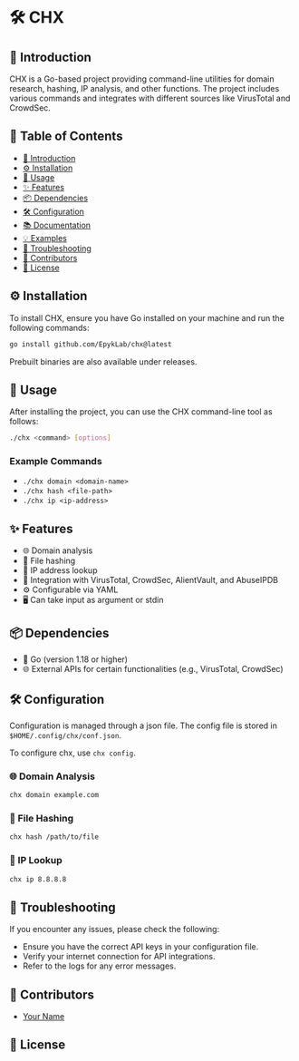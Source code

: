 # 🛠️ CHX

## 📘 Introduction

CHX is a Go-based project providing command-line utilities for domain research, hashing, IP analysis, and other functions. The project includes various commands and integrates with different sources like VirusTotal and CrowdSec.

## 📑 Table of Contents

- [📘 Introduction](#📘-introduction)
- [⚙️ Installation](#⚙️-installation)
- [📝 Usage](#📝-usage)
- [✨ Features](#✨-features)
- [📦 Dependencies](#📦-dependencies)
- [🛠️ Configuration](#🛠️-configuration)
- [📚 Documentation](#📚-documentation)
- [💡 Examples](#💡-examples)
- [🔧 Troubleshooting](#🔧-troubleshooting)
- [👥 Contributors](#👥-contributors)
- [📜 License](#📜-license)

## ⚙️ Installation

To install CHX, ensure you have Go installed on your machine and run the following commands:

```sh
go install github.com/EpykLab/chx@latest
```

Prebuilt binaries are also available under releases.

## 📝 Usage

After installing the project, you can use the CHX command-line tool as follows:

```sh
./chx <command> [options]
```

### Example Commands

- `./chx domain <domain-name>`
- `./chx hash <file-path>`
- `./chx ip <ip-address>`

## ✨ Features

- 🌐 Domain analysis
- 🔑 File hashing
- 📡 IP address lookup
- 🔗 Integration with VirusTotal, CrowdSec, AlientVault, and AbuseIPDB
- ⚙️ Configurable via YAML
- 🖥️ Can take input as argument or stdin

## 📦 Dependencies

- 🐹 Go (version 1.18 or higher)
- 🌐 External APIs for certain functionalities (e.g., VirusTotal, CrowdSec)

## 🛠️ Configuration

Configuration is managed through a json file. The config file is stored in `$HOME/.config/chx/conf.json`.

To configure chx, use `chx config`.

### 🌐 Domain Analysis

```sh
chx domain example.com
```

### 🔑 File Hashing

```sh
chx hash /path/to/file
```

### 📡 IP Lookup

```sh
chx ip 8.8.8.8
```

## 🔧 Troubleshooting

If you encounter any issues, please check the following:

- Ensure you have the correct API keys in your configuration file.
- Verify your internet connection for API integrations.
- Refer to the logs for any error messages.

## 👥 Contributors

- [Your Name](https://github.com/DavidHoenisch)

## 📜 License
